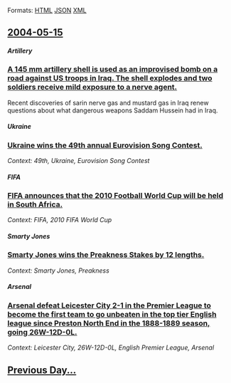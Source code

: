 
Formats: [HTML](2004/05/15/index.html)  [JSON](2004/05/15/index.json)  [XML](2004/05/15/index.xml)  

## [2004-05-15](/news/2004/05/15/index.md)

##### Artillery
### [ A 145&nbsp;mm artillery shell is used as an improvised bomb on a road against US troops in Iraq. The shell explodes and two soldiers receive mild exposure to a nerve agent. ](/news/2004/05/15/a-145-nbsp-mm-artillery-shell-is-used-as-an-improvised-bomb-on-a-road-against-us-troops-in-iraq-the-shell-explodes-and-two-soldiers-receiv.md)
Recent discoveries of sarin nerve gas and mustard gas in Iraq renew questions about what dangerous weapons Saddam Hussein had in Iraq.

##### Ukraine
### [ Ukraine wins the 49th annual Eurovision Song Contest. ](/news/2004/05/15/ukraine-wins-the-49th-annual-eurovision-song-contest.md)
_Context: 49th, Ukraine, Eurovision Song Contest_

##### FIFA
### [ FIFA announces that the 2010 Football World Cup will be held in South Africa. ](/news/2004/05/15/fifa-announces-that-the-2010-football-world-cup-will-be-held-in-south-africa.md)
_Context: FIFA, 2010 FIFA World Cup_

##### Smarty Jones
### [ Smarty Jones wins the Preakness Stakes by 12 lengths. ](/news/2004/05/15/smarty-jones-wins-the-preakness-stakes-by-12-lengths.md)
_Context: Smarty Jones, Preakness_

##### Arsenal
### [ Arsenal defeat Leicester City 2-1 in the Premier League to become the first team to go unbeaten in the top tier English league since Preston North End in the 1888-1889 season, going 26W-12D-0L. ](/news/2004/05/15/arsenal-defeat-leicester-city-2-1-in-the-premier-league-to-become-the-first-team-to-go-unbeaten-in-the-top-tier-english-league-since-presto.md)
_Context: Leicester City, 26W-12D-0L, English Premier League, Arsenal_

## [Previous Day...](/news/2004/05/14/index.md)

